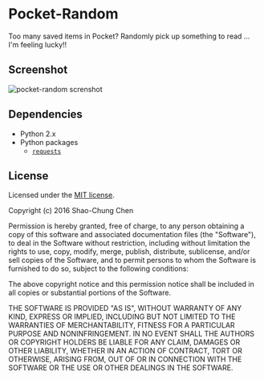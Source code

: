 Pocket-Random
=============
Too many saved items in Pocket?
Randomly pick up something to read ... I'm feeling lucky!!


Screenshot
----------
![pocket-random screnshot](https://raw.github.com/dannvix/pocket-random/master/docs/screenshot.png)


Dependencies
------------
* Python 2.x
* Python packages
  - [`requests`](http://docs.python-requests.org/)


License
-------
Licensed under the [MIT license](http://opensource.org/licenses/mit-license.php).

Copyright (c) 2016 Shao-Chung Chen

Permission is hereby granted, free of charge, to any person obtaining a copy of this software and associated documentation files (the "Software"), to deal in the Software without restriction, including without limitation the rights to use, copy, modify, merge, publish, distribute, sublicense, and/or sell copies of the Software, and to permit persons to whom the Software is furnished to do so, subject to the following conditions:

The above copyright notice and this permission notice shall be included in all copies or substantial portions of the Software.

THE SOFTWARE IS PROVIDED "AS IS", WITHOUT WARRANTY OF ANY KIND, EXPRESS OR IMPLIED, INCLUDING BUT NOT LIMITED TO THE WARRANTIES OF MERCHANTABILITY, FITNESS FOR A PARTICULAR PURPOSE AND NONINFRINGEMENT. IN NO EVENT SHALL THE AUTHORS OR COPYRIGHT HOLDERS BE LIABLE FOR ANY CLAIM, DAMAGES OR OTHER LIABILITY, WHETHER IN AN ACTION OF CONTRACT, TORT OR OTHERWISE, ARISING FROM, OUT OF OR IN CONNECTION WITH THE SOFTWARE OR THE USE OR OTHER DEALINGS IN THE SOFTWARE.
